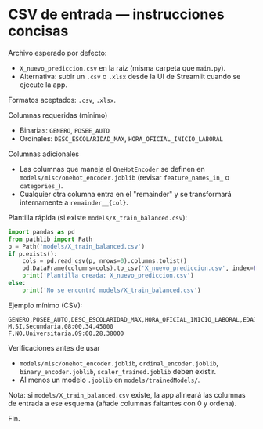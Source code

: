 # CSV de entrada — instrucciones concisas

Archivo esperado por defecto:
- `X_nuevo_prediccion.csv` en la raíz (misma carpeta que `main.py`).
- Alternativa: subir un `.csv` o `.xlsx` desde la UI de Streamlit cuando se ejecute la app.

Formatos aceptados: `.csv`, `.xlsx`.

Columnas requeridas (mínimo)
- Binarias: `GENERO`, `POSEE_AUTO`
- Ordinales: `DESC_ESCOLARIDAD_MAX`, `HORA_OFICIAL_INICIO_LABORAL`

Columnas adicionales
- Las columnas que maneja el `OneHotEncoder` se definen en `models/misc/onehot_encoder.joblib` (revisar `feature_names_in_` o `categories_`).
- Cualquier otra columna entra en el "remainder" y se transformará internamente a `remainder__{col}`.

Plantilla rápida (si existe `models/X_train_balanced.csv`):
```python
import pandas as pd
from pathlib import Path
p = Path('models/X_train_balanced.csv')
if p.exists():
    cols = pd.read_csv(p, nrows=0).columns.tolist()
    pd.DataFrame(columns=cols).to_csv('X_nuevo_prediccion.csv', index=False)
    print('Plantilla creada: X_nuevo_prediccion.csv')
else:
    print('No se encontró models/X_train_balanced.csv')
```

Ejemplo mínimo (CSV):
```
GENERO,POSEE_AUTO,DESC_ESCOLARIDAD_MAX,HORA_OFICIAL_INICIO_LABORAL,EDAD,SALARIO
M,SI,Secundaria,08:00,34,45000
F,NO,Universitaria,09:00,28,38000
```

Verificaciones antes de usar
- `models/misc/onehot_encoder.joblib`, `ordinal_encoder.joblib`, `binary_encoder.joblib`, `scaler_trained.joblib` deben existir.
- Al menos un modelo `.joblib` en `models/trainedModels/`.

Nota: si `models/X_train_balanced.csv` existe, la app alineará las columnas de entrada a ese esquema (añade columnas faltantes con 0 y ordena).

Fin.